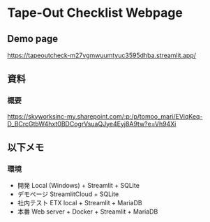 # Tape-Out Checklist Webpage


## Demo page
https://tapeoutcheck-m27vgmwuumtyuc3595dhba.streamlit.app/


## 資料
### 概要
https://skyworksinc-my.sharepoint.com/:p:/p/tomoo_mari/EViqKeq-D_BCrcGtbW4hxt0BDCogrVsuaQJye4Eyj8A9tw?e=Vh94Xi


## 以下メモ
### 環境
- 開発          Local (Windows) + Streamlit + SQLite
- デモページ    StreamlitCloud + SQLite
- 社内テスト    ETX local + Streamlit + MariaDB
- 本番          Web server + Docker + Streamlit + MariaDB